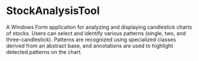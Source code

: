 # StockAnalysisTool
A Windows Form application for analyzing and displaying candlestick charts of stocks. Users can select and identify various patterns (single, two, and three-candlestick). Patterns are recognized using specialized classes derived from an abstract base, and annotations are used to highlight detected patterns on the chart.

